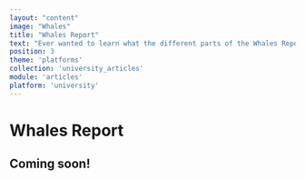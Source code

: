 ```yaml
---
layout: "content"
image: "Whales"
title: "Whales Report"
text: "Ever wanted to learn what the different parts of the Whales Report mean? This doc will tell you just that."
position: 3
theme: 'platforms'
collection: 'university_articles'
module: 'articles'
platform: 'university'
---
```


# Whales Report

## Coming soon!
